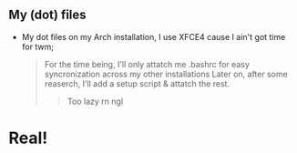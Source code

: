 ## My (dot) files
- My dot files on my Arch installation, I use XFCE4 cause I ain't got time for twm;
  > For the time being, I'll only attatch me .bashrc for easy syncronization across my other installations
  > Later on, after some reaserch, I'll add a setup script & attatch the rest.
  >> Too lazy rn ngl
# Real!

